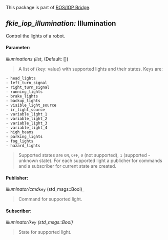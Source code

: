 This package is part of [ROS/IOP Bridge](https://github.com/fkie/iop_core/blob/master/README.md).


## _fkie_iop_illumination:_ Illumination

Control the lights of a robot.

#### Parameter:

_illuminations (list_, (Default: [])

> A list of {key: value} with supported lights and their states. Keys are:

    - head_lights
    - left_turn_signal
    - right_turn_signal
    - running_lights
    - brake_lights
    - backup_lights
    - visible_light_source
    - ir_light_source
    - variable_light_1
    - variable_light_2
    - variable_light_3
    - variable_light_4
    - high_beams
    - parking_lights
    - fog_lights
    - hazard_lights

> Supported states are `ON`, `OFF`, `0` (not supported), `1` (supported - unknown state). For each supported light a publicher for commands and a subscriber for current state are created.


#### Publisher:

_illuminator/cmd_`key` (std_msgs::Bool)_

> Command for supported light.

#### Subscriber:

_illuminator/`key` (std_msgs::Bool)_

> State for supported light.
